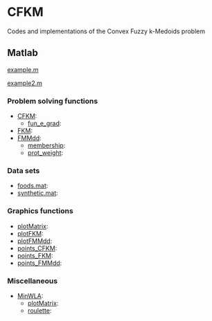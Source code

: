 # CFKM
Codes and implementations of the Convex Fuzzy k-Medoids problem

## Matlab
[example.m](https://github.com/danielnopinheiro/CFKM/blob/master/matlab/example.m)

[example2.m](https://github.com/danielnopinheiro/CFKM/blob/master/matlab/example2.m)

### Problem solving functions
* [CFKM](https://github.com/danielnopinheiro/CFKM/blob/master/matlab/CFKM.m): 
  * [fun_e_grad](https://github.com/danielnopinheiro/CFKM/blob/master/matlab/fun_e_grad.m): 
* [FKM](https://github.com/danielnopinheiro/CFKM/blob/master/matlab/FKM.m): 
* [FMMdd](https://github.com/danielnopinheiro/CFKM/blob/master/matlab/FMMdd.m): 
  * [membership](https://github.com/danielnopinheiro/CFKM/blob/master/matlab/membership.m): 
  * [prot_weight](https://github.com/danielnopinheiro/CFKM/blob/master/matlab/prot_weight.m): 

### Data sets
* [foods.mat](https://github.com/danielnopinheiro/CFKM/blob/master/matlab/foods.mat): 
* [synthetic.mat](https://github.com/danielnopinheiro/CFKM/blob/master/matlab/synthetic.mat): 

### Graphics functions
* [plotMatrix](https://github.com/danielnopinheiro/CFKM/blob/master/matlab/plotMatrix.m): 
* [plotFKM](https://github.com/danielnopinheiro/CFKM/blob/master/matlab/plotFKM.m): 
* [plotFMMdd](https://github.com/danielnopinheiro/CFKM/blob/master/matlab/plotFMMdd.m): 
* [points_CFKM](https://github.com/danielnopinheiro/CFKM/blob/master/matlab/points_CFKM.m): 
* [points_FKM](https://github.com/danielnopinheiro/CFKM/blob/master/matlab/points_FKM.m): 
* [points_FMMdd](https://github.com/danielnopinheiro/CFKM/blob/master/matlab/points_FMMdd.m): 

### Miscellaneous
* [MinWLA](https://github.com/danielnopinheiro/CFKM/blob/master/matlab/MinWLA.m): 
  * [plotMatrix](https://github.com/danielnopinheiro/CFKM/blob/master/matlab/plotMatrix.m): 
  * [roulette](https://github.com/danielnopinheiro/CFKM/blob/master/matlab/roulette.m): 
